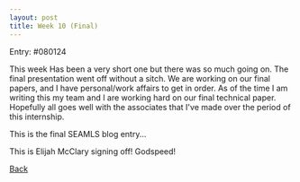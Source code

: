 ```yaml
---
layout: post
title: Week 10 (Final)
---
```


Entry: #080124

This week Has been a very short one but there was so much going on. The final presentation went off without a sitch. We are working on our final papers, and I have personal/work affairs to get in order. As of the time I am writing this my team and I are working hard on our final technical paper. Hopefully all goes well with the associates that I've made over the period of this internship.

This is the final SEAMLS blog entry...

This is Elijah McClary signing off!
Godspeed!

[Back](./)
